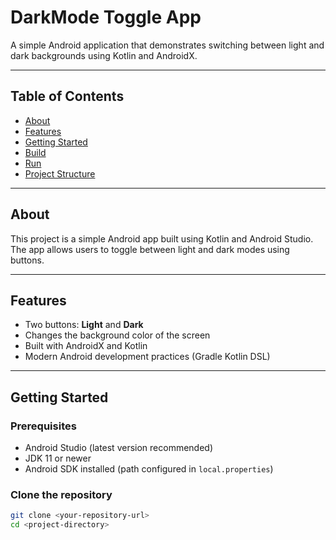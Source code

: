 # DarkMode Toggle App

A simple Android application that demonstrates switching between light and dark backgrounds using Kotlin and AndroidX.

---

## Table of Contents

- [About](#about)
- [Features](#features)
- [Getting Started](#getting-started)
- [Build](#build)
- [Run](#run)
- [Project Structure](#project-structure)

---

## About

This project is a simple Android app built using Kotlin and Android Studio. The app allows users to toggle between light and dark modes using buttons.

---

## Features

- Two buttons: **Light** and **Dark**
- Changes the background color of the screen
- Built with AndroidX and Kotlin
- Modern Android development practices (Gradle Kotlin DSL)

---

## Getting Started

### Prerequisites

- Android Studio (latest version recommended)
- JDK 11 or newer
- Android SDK installed (path configured in `local.properties`)

### Clone the repository

```bash
git clone <your-repository-url>
cd <project-directory>
